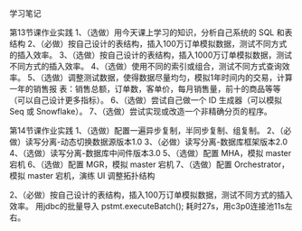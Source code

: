 ﻿学习笔记


第13节课作业实践
1、（选做）用今天课上学习的知识，分析自己系统的 SQL 和表结构
2、（必做）按自己设计的表结构，插入100万订单模拟数据，测试不同方式的插入效率。
3、（选做）按自己设计的表结构，插入1000万订单模拟数据，测试不同方式的插入效率。
4、（选做）使用不同的索引或组合，测试不同方式查询效率。
5、（选做）调整测试数据，使得数据尽量均匀，模拟1年时间内的交易，计算一年的销售报
表：销售总额，订单数，客单价，每月销售量，前十的商品等等（可以自己设计更多指标）。
6、（选做）尝试自己做一个 ID 生成器（可以模拟 Seq 或 Snowflake）。
7、（选做）尝试实现或改造一个非精确分页的程序。



第14节课作业实践
1、（选做）配置一遍异步复制，半同步复制、组复制。
2、（必做）读写分离-动态切换数据源版本1.0
3、（必做）读写分离-数据库框架版本2.0
4、（选做）读写分离-数据库中间件版本3.0
5、（选做）配置 MHA，模拟 master 宕机
6、（选做）配置 MGR，模拟 master 宕机
7、（选做）配置 Orchestrator，模拟 master 宕机，演练 UI 调整拓扑结构



2、（必做）按自己设计的表结构，插入100万订单模拟数据，测试不同方式的插入效率。
用jdbc的批量导入 pstmt.executeBatch(); 耗时27s，用c3p0连接池11s左右。

